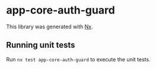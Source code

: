 # app-core-auth-guard

This library was generated with [Nx](https://nx.dev).

## Running unit tests

Run `nx test app-core-auth-guard` to execute the unit tests.
